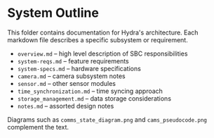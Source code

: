# System Outline

This folder contains documentation for Hydra's architecture. Each markdown file describes a specific subsystem or requirement.

- `overview.md` – high level description of SBC responsibilities
- `system-reqs.md` – feature requirements
- `system-specs.md` – hardware specifications
- `camera.md` – camera subsystem notes
- `sensor.md` – other sensor modules
- `time_synchronization.md` – time syncing approach
- `storage_management.md` – data storage considerations
- `notes.md` – assorted design notes

Diagrams such as `comms_state_diagram.png` and `cams_pseudocode.png` complement the text.
